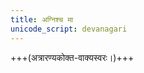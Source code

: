 ```yaml
---
title: अग्निश्च मा
unicode_script: devanagari
---
```


+++(अत्रारण्यकोक्त-वाक्यस्वरः।)+++

<div class="js_include" url="/vedAH_yajuH/taittirIyam/AraNyakam/sarva-prastutiH/06_mahA-nArAyaNopaniShat/24_agnish_cha/"  newLevelForH1="2" includeTitle="false"> </div>  

